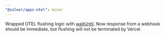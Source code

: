```yaml
---
"@saleor/apps-otel": minor
---
```


Wrapped OTEL flushing logic with [waitUntil](https://vercel.com/docs/functions/functions-api-reference#waituntil).
Now response from a webhook should be immediate, but flushing will not be terminated by Vercel.
